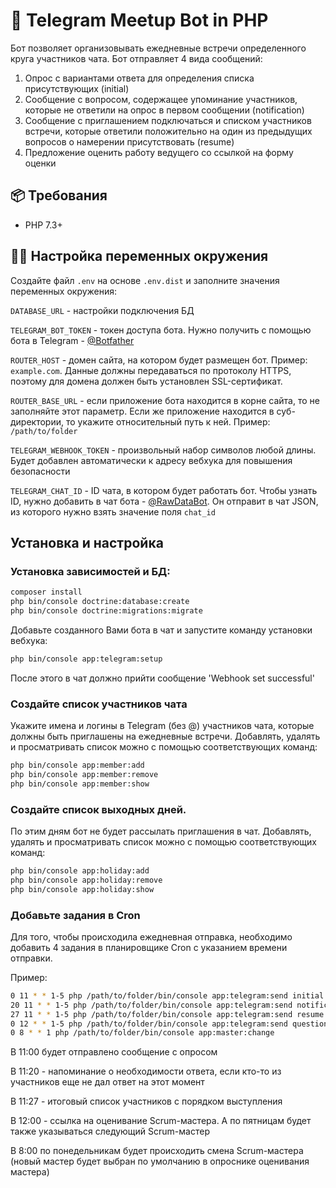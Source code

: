 # 🤖 Telegram Meetup Bot in PHP

Бот позволяет организовывать ежедневные встречи определенного круга участников чата. Бот отправляет 4 вида сообщений:
1. Опрос с вариантами ответа для определения списка присутствующих (initial)
2. Сообщение с вопросом, содержащее упоминание участников, которые не ответили на опрос в первом сообщении (notification)
3. Сообщение с приглашением подключаться и списком участников встречи, которые ответили положительно на один из предыдущих вопросов о намерении присутствовать (resume)
4. Предложение оценить работу ведущего со ссылкой на форму оценки

## 📦 Требования

* PHP 7.3+

## 👩‍💻 Настройка переменных окружения

Создайте файл `.env` на основе `.env.dist` и заполните значения переменных окружения:

`DATABASE_URL` - настройки подключения БД

`TELEGRAM_BOT_TOKEN` - токен доступа бота. Нужно получить с помощью бота в Telegram - [@Botfather](https://t.me/botfather)

`ROUTER_HOST` - домен сайта, на котором будет размещен бот. Пример: `example.com`. Данные должны передаваться по протоколу HTTPS, поэтому для домена должен быть установлен SSL-сертификат.

`ROUTER_BASE_URL` - если приложение бота находится в корне сайта, то не заполняйте этот параметр. Если же приложение находится в суб-директории, то укажите относительный путь к ней. Пример: `/path/to/folder`

`TELEGRAM_WEBHOOK_TOKEN` - произвольный набор символов любой длины. Будет добавлен автоматически к адресу вебхука для повышения безопасности

`TELEGRAM_CHAT_ID` - ID чата, в котором будет работать бот. Чтобы узнать ID, нужно добавить в чат бота - [@RawDataBot](https://t.me/RawDataBot). Он отправит в чат JSON, из которого нужно взять значение поля `chat_id`

## Установка и настройка

### Установка зависимостей и БД:

```bash
composer install
php bin/console doctrine:database:create
php bin/console doctrine:migrations:migrate
```

Добавьте созданного Вами бота в чат и запустите команду установки вебхука:
```bash
php bin/console app:telegram:setup
```
После этого в чат должно прийти сообщение 'Webhook set successful'

### Создайте список участников чата 
Укажите имена и логины в Telegram (без @) участников чата, которые должны быть приглашены на ежедневные встречи. Добавлять, удалять и просматривать список можно с помощью соответствующих команд:
```bash
php bin/console app:member:add
php bin/console app:member:remove
php bin/console app:member:show
```
### Создайте список выходных дней. 
По этим дням бот не будет рассылать приглашения в чат. Добавлять, удалять и просматривать список можно с помощью соответствующих команд:
```bash
php bin/console app:holiday:add
php bin/console app:holiday:remove
php bin/console app:holiday:show
```
### Добавьте задания в Cron
Для того, чтобы происходила ежедневная отправка, необходимо добавить 4 задания в планировщике Cron с указанием времени отправки.

Пример:
```bash
0 11 * * 1-5 php /path/to/folder/bin/console app:telegram:send initial
20 11 * * 1-5 php /path/to/folder/bin/console app:telegram:send notification
27 11 * * 1-5 php /path/to/folder/bin/console app:telegram:send resume
0 12 * * 1-5 php /path/to/folder/bin/console app:telegram:send questionnaire
0 8 * * 1 php /path/to/folder/bin/console app:master:change
```
В 11:00 будет отправлено сообщение с опросом

В 11:20 - напоминание о необходимости ответа, если кто-то из участников еще не дал ответ на этот момент

В 11:27 - итоговый список участников с порядком выступления

В 12:00 - ссылка на оценивание Scrum-мастера. А по пятницам будет также указываться следующий Scrum-мастер

В 8:00 по понедельникам будет происходить смена Scrum-мастера (новый мастер будет выбран по умолчанию в опроснике оценивания мастера)